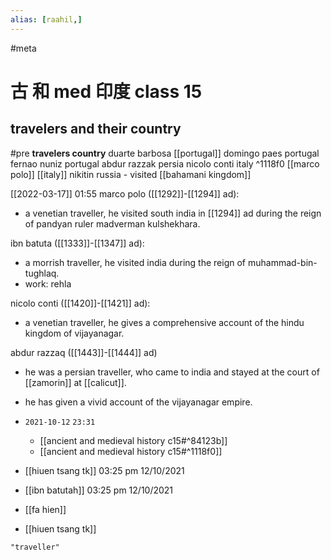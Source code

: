 ```yaml
---
alias: [raahil,]
---
```


#meta 
# 古 和 med 印度 class 15
## travelers and their country
#pre 
__travelers 	        country__
duarte barbosa  [[portugal]]
domingo paes    portugal
fernao nuniz 	portugal
abdur razzak 	persia
nicolo conti 	       italy ^1118f0
[[marco polo]]         [[italy]]
nikitin           russia - visited [[bahamani kingdom]]

[[2022-03-17]] 01:55
marco polo ([[1292]]-[[1294]] ad):
- a venetian traveller, he visited south india in [[1294]] ad during the reign of pandyan ruler madverman kulshekhara.

ibn batuta ([[1333]]-[[1347]] ad):
- a morrish traveller, he visited india during the reign of muhammad-bin-tughlaq.
- work: rehla

nicolo conti ([[1420]]-[[1421]] ad):
- a venetian traveller, he gives a comprehensive account of the hindu kingdom of vijayanagar.

abdur razzaq ([[1443]]-[[1444]] ad)
- he was a persian traveller, who came to india and stayed at the court of [[zamorin]] at [[calicut]].
- he has given a vivid account of the vijayanagar empire.

- `2021-10-12` `23:31`
	- [[ancient and medieval history c15#^84123b]]
	- [[ancient and medieval history c15#^1118f0]]

- [[hiuen tsang tk]] 03:25 pm 12/10/2021
- [[ibn batutah]] 03:25 pm 12/10/2021
- [[fa hien]]
- [[hiuen tsang tk]]
```query
"traveller"
```